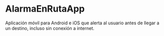 # AlarmaEnRutaApp
Aplicación móvil para Android e iOS que alerta al usuario antes de llegar a un destino, incluso sin conexión a internet.
